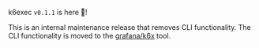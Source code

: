 k6exec `v0.1.1` is here 🎉!

This is an internal maintenance release that removes CLI functionality. The CLI functionality is moved to the [grafana/k6x](https://github.com/grafana/k6x) tool.
